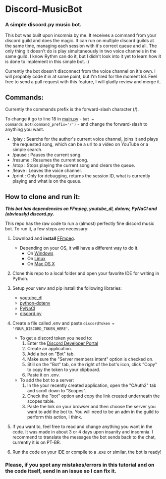 # Discord-MusicBot

### A simple discord.py music bot.

This bot was built upon insomnia by me. It receives a command from your discord guild and does the magic. It can run on multiple discord guilds at the same time, managing each session with it's correct queue and all. The only thing it doesn't do is play simultaneously in two voice channels in the same guild. I know Rythm can do it, but I didn't look into it yet to learn how it is done to implement in this simple bot. :)

Currently the bot doesn't disconnect from the voice channel on it's own. I will propably code it in at some point, but I'm tired for the moment lol. Feel free to send a pull request with this feature, I will gladly review and merge it.

## Commands:

Currently the commands prefix is the forward-slash character (/).

To change it go to line 18 in [main.py](Discord-MusicBot/main.py) - `bot = commands.Bot(command_prefix='/')` - and change the forward-slash to anything you want.

- /play : Searchs for the author's current voice channel, joins it and plays the requested song, which can be a url to a video on YouTube or a simple search.
- /pause : Pauses the current song.
- /resume : Resumes the current song.
- /stop : Stops playing the current song and clears the queue.
- /leave : Leaves the voice channel.
- /print : Only for debugging, returns the session ID, what is currently playing and what is on the queue.

## How to clone and run it:

**_This bot has dependencies on FFmpeg, youtube_dl, dotenv, PyNaCl and (obviously) discord.py._**

This repo has the raw code to run a (almost) perfectly fine discord music bot. To run it, a few steps are necessary:

1. Download and **install** [FFmpeg](https://ffmpeg.org/download.html).

   - Depending on your OS, it will have a different way to do it.
     - On [Windows](https://www.wikihow.com/Install-FFmpeg-on-Windows)
     - On [Linux](https://www.tecmint.com/install-ffmpeg-in-linux/)
     - On [Mac OS X](http://jollejolles.com/install-ffmpeg-on-mac-os-x/)

2. Clone this repo to a local folder and open your favorite IDE for writing in Python.

3. Setup your venv and pip install the following libraries:

   - [youtube_dl](https://pypi.org/project/youtube_dl/)
   - [python-dotenv](https://pypi.org/project/python-dotenv/)
   - [PyNaCl](https://pypi.org/project/PyNaCl/)
   - [discord.py](https://pypi.org/project/discord.py/)

4. Create a file called .env and paste `discordToken = 'YOUR_DISCORD_TOKEN_HERE'`.

   - To get a discord token you need to:
     1. Enter the [Discord Developer Portal](https://discord.com/developers/applications)
     2. Create an application.
     3. Add a bot on "Bot" tab.
     4. Make sure the "Server members intent" option is checked on.
     5. Still on the "Bot" tab, on the right of the bot's icon, click "Copy" to copy the token to your clipboard.
     6. Paste it on .env.
   - To add the bot to a server:
     1. In the your recently created application, open the "OAuth2" tab and scroll down to "Scopes".
     2. Check the "bot" option and copy the link created underneath the scopes table.
     3. Paste the link on your browser and then choose the server you want to add the bot to. You will need to be an adm in the guild to perform this action, I think.

5. If you want to, feel free to read and change anything you want in the code. It was made in about 3 or 4 days upon insanity and insomnia. I recommend to translate the messages the bot sends back to the chat, currently it is on PT-BR.

6. Run the code on your IDE or compile to a .exe or similar, the bot is ready!

### **Please, if you spot any mistakes/errors in this tutorial and on the code itself, send in an issue so I can fix it.**
